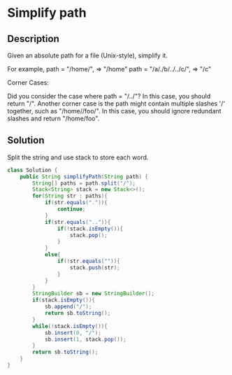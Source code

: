 # Simplify path
## Description
Given an absolute path for a file (Unix-style), simplify it.

For example,
path = "/home/", => "/home"
path = "/a/./b/../../c/", => "/c"

Corner Cases:

Did you consider the case where path = "/../"?
In this case, you should return "/".
Another corner case is the path might contain multiple slashes '/' together, such as "/home//foo/".
In this case, you should ignore redundant slashes and return "/home/foo".

## Solution
Split the string and use stack to store each word.  
```java
class Solution {
    public String simplifyPath(String path) {
        String[] paths = path.split("/");
        Stack<String> stack = new Stack<>();
        for(String str : paths){
            if(str.equals(".")){
                continue;
            }
            if(str.equals("..")){
                if(!stack.isEmpty()){
                    stack.pop();
                }
            }
            else{
                if(!str.equals("")){
                    stack.push(str);
                }
            }
        }
        StringBuilder sb = new StringBuilder();
        if(stack.isEmpty()){
            sb.append("/");
            return sb.toString();
        }
        while(!stack.isEmpty()){
            sb.insert(0, "/");
            sb.insert(1, stack.pop());
        }
        return sb.toString();
    }
}
```
